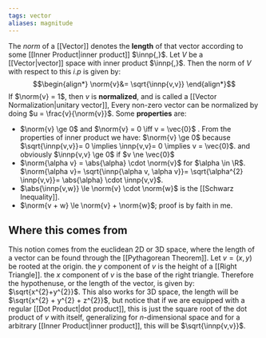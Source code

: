 ```yaml
---
tags: vector
aliases: magnitude
---
```

The *norm* of a [[Vector]] denotes the **length** of that vector according to some [[Inner Product|inner product]] $\innp{,}$. Let $V$ be a [[Vector|vector]] space with inner product $\innp{,}$. Then the norm of $V$ with respect to this $i.p$ is given by:
$$\begin{align*}
\norm{v}&= \sqrt{\innp{v,v}}
\end{align*}$$
If $\norm{v} = 1$, then $v$ is **normalized**, and is called a [[Vector Normalization|unitary vector]], Every non-zero vector can be normalized by doing $u = \frac{v}{\norm{v}}$.
Some **properties** are:
- $\norm{v} \ge 0$ and $\norm{v} = 0 \iff v = \vec{0}$ .
From the properties of inner product we have: $\norm{v} \ge 0$ because $\sqrt{\innp{v,v}}= 0 \implies \innp{v,v}= 0 \implies v = \vec{0}$. and obviously $\innp{v,v} \ge 0$ if $v \ne \vec{0}$
- $\norm{\alpha v} = \abs{\alpha} \cdot \norm{v}$ for $\alpha \in \R$.
  $\norm{\alpha v}= \sqrt{\innp{\alpha v, \alpha v}}= \sqrt{\alpha^{2} \innp{v,v}}= \abs{\alpha} \cdot \innp{v,v}$.  
- $\abs{\innp{v,w}} \le \norm{v} \cdot \norm{w}$ is the [[Schwarz Inequality]].
- $\norm{v + w} \le \norm{v} + \norm{w}$; proof is by faith in me.

## Where this comes from
This notion comes from the euclidean $2$D or $3$D space, where the length of a vector can be found through the [[Pythagorean Theorem]]. Let $v = (x,y)$ be rooted at the origin.
the $y$ component of $v$ is the height of a [[Right Triangle]]. 
the $x$ component of $v$ is the base of the right triangle.
Therefore the hypothenuse, or the length of the vector, is given by: $\sqrt{x^{2}+y^{2}}$. This also works for $3$D space, the length will be $\sqrt{x^{2} + y^{2} + z^{2}}$, but notice that if we are equipped with a regular [[Dot Product|dot product]], this is just the square root of the dot product of $v$ with itself, generalizing for $n$-dimensional space and for a arbitrary [[Inner Product|inner product]], this will be $\sqrt{\innp{v,v}}$.